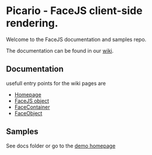 # Picario - FaceJS client-side rendering.

Welcome to the FaceJS documentation and samples repo.

The documentation can be found in our [wiki](https://github.com/picario/facejs/wiki).



## Documentation 

usefull entry points for the wiki pages are 
- [Homepage](https://github.com/picario/facejs/wiki/Home) 
- [FaceJS object](https://github.com/picario/facejs/wiki/FaceJS)
- [FaceContainer](https://github.com/picario/facejs/wiki/FaceContainer)
- [FaceObject](https://github.com/picario/facejs/wiki/FaceObject)

## Samples

See docs folder or go to the [demo homepage](https://picario.github.io/facejs/)
